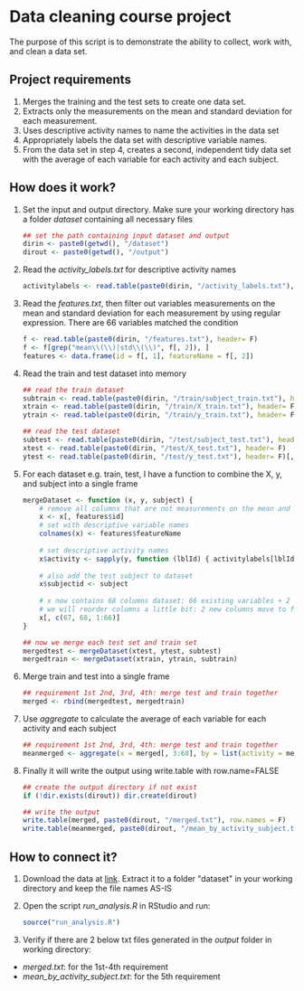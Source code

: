 # Data cleaning course project
The purpose of this script is to demonstrate the ability to collect, work with, and clean a data set.

## Project requirements
1. Merges the training and the test sets to create one data set.
2. Extracts only the measurements on the mean and standard deviation for each measurement.
3. Uses descriptive activity names to name the activities in the data set
4. Appropriately labels the data set with descriptive variable names.
5. From the data set in step 4, creates a second, independent tidy data set with the average of each variable for each activity and each subject.

## How does it work?
1. Set the input and output directory. Make sure your working directory has a folder *dataset* containing all necessary files

	```R
	## set the path containing input dataset and output
	dirin <- paste0(getwd(), "/dataset")
	dirout <- paste0(getwd(), "/output")
	```

2. Read the *activity_labels.txt* for descriptive activity names

	```R
	activitylabels <- read.table(paste0(dirin, "/activity_labels.txt"), header= F)
	```

3. Read the *features.txt*, then filter out variables measurements on the mean and standard deviation for each measurement by using regular expression. There are 66 variables matched the condition
	
	```R
	f <- read.table(paste0(dirin, "/features.txt"), header= F)
	f <- f[grep("mean\\(\\)|std\\(\\)", f[, 2]), ]
	features <- data.frame(id = f[, 1], featureName = f[, 2])
	```
	
4. Read the train and test dataset into memory
	
	```R
	## read the train dataset
	subtrain <- read.table(paste0(dirin, "/train/subject_train.txt"), header= F)[, 1]
	xtrain <- read.table(paste0(dirin, "/train/X_train.txt"), header= F)
	ytrain <- read.table(paste0(dirin, "/train/y_train.txt"), header= F)[, 1]

	## read the test dataset
	subtest <- read.table(paste0(dirin, "/test/subject_test.txt"), header= F)[, 1]
	xtest <- read.table(paste0(dirin, "/test/X_test.txt"), header= F)
	ytest <- read.table(paste0(dirin, "/test/y_test.txt"), header= F)[, 1]
	```
	
5. For each dataset e.g. train, test, I have a function to combine the X, y, and subject into a single frame

	```R
	mergeDataset <- function (x, y, subject) {
		# remove all columns that are not measurements on the mean and standard deviation
		x <- x[, features$id]
		# set with descriptive variable names
		colnames(x) <- features$featureName
		
		# set descriptive activity names
		x$activity <- sapply(y, function (lblId) { activitylabels[lblId, 2] })
		
		# also add the test subject to dataset
		x$subjectid <- subject
		
		# x now contains 68 columns dataset: 66 existing variables + 2 new columns
		# we will reorder columns a little bit: 2 new columns move to first
		x[, c(67, 68, 1:66)]
	}
	
	## now we merge each test set and train set
	mergedtest <- mergeDataset(xtest, ytest, subtest)
	mergedtrain <- mergeDataset(xtrain, ytrain, subtrain)
	```

6. Merge train and test into a single frame

	```R
	## requirement 1st 2nd, 3rd, 4th: merge test and train together 
	merged <- rbind(mergedtest, mergedtrain)
	```

7. Use *aggregate* to calculate the average of each variable for each activity and each subject

	```R
	## requirement 1st 2nd, 3rd, 4th: merge test and train together 
	meanmerged <- aggregate(x = merged[, 3:68], by = list(activity = merged$activity, subjectid = merged$subjectid), FUN = mean)
	```

8. Finally it will write the output using write.table with row.name=FALSE

	```R
	## create the output directory if not exist
	if (!dir.exists(dirout)) dir.create(dirout)

	## write the output
	write.table(merged, paste0(dirout, "/merged.txt"), row.names = F)
	write.table(meanmerged, paste0(dirout, "/mean_by_activity_subject.txt"), row.names = F)
	```
	
## How to connect it?
1. Download the data at [link](https://d396qusza40orc.cloudfront.net/getdata%2Fprojectfiles%2FUCI%20HAR%20Dataset.zip "Dataset"). Extract it to a folder "dataset" in your working directory and keep the file names AS-IS
2. Open the script *run_analysis.R* in RStudio and run:

	```R
	source("run_analysis.R")
	```
	
4. Verify if there are 2 below txt files generated in the *output* folder in working directory:
 - *merged.txt*: for the 1st-4th requirement
 - *mean_by_activity_subject.txt*: for the 5th requirement
